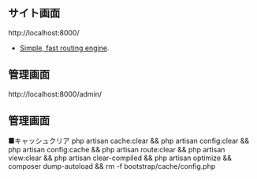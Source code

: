 ## サイト画面
http://localhost:8000/
- [Simple, fast routing engine](https://laravel.com/docs/routing).

## 管理画面
http://localhost:8000/admin/

## 管理画面
■キャッシュクリア
php artisan cache:clear &&
php artisan config:clear &&
php artisan config:cache &&
php artisan route:clear &&
php artisan view:clear &&
php artisan clear-compiled &&
php artisan optimize &&
composer dump-autoload &&
rm -f bootstrap/cache/config.php
